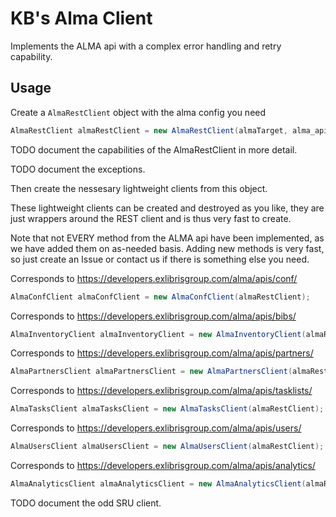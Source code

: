 # KB's Alma Client

Implements the ALMA api with a complex error handling and retry capability.

## Usage

Create a `AlmaRestClient` object with the alma config you need

```java
AlmaRestClient almaRestClient = new AlmaRestClient(almaTarget, alma_apikey);
```

TODO document the capabilities of the AlmaRestClient in more detail.

TODO document the exceptions.

Then create the nessesary lightweight clients from this object.

These lightweight clients can be created and destroyed as you like, they are just wrappers around the REST client and is thus very fast to create.

Note that not EVERY method from the ALMA api have been implemented, as we have added them on as-needed basis. Adding new methods is very fast, so just create an Issue or contact us if there is something else you need.

Corresponds to <https://developers.exlibrisgroup.com/alma/apis/conf/>
```java
AlmaConfClient almaConfClient = new AlmaConfClient(almaRestClient);
```

Corresponds to <https://developers.exlibrisgroup.com/alma/apis/bibs/>
```java
AlmaInventoryClient almaInventoryClient = new AlmaInventoryClient(almaRestClient);
```

Corresponds to <https://developers.exlibrisgroup.com/alma/apis/partners/>
```java
AlmaPartnersClient almaPartnersClient = new AlmaPartnersClient(almaRestClient);
```

Corresponds to <https://developers.exlibrisgroup.com/alma/apis/tasklists/>
```java
AlmaTasksClient almaTasksClient = new AlmaTasksClient(almaRestClient);
```

Corresponds to <https://developers.exlibrisgroup.com/alma/apis/users/>
```java
AlmaUsersClient almaUsersClient = new AlmaUsersClient(almaRestClient);
```

Corresponds to <https://developers.exlibrisgroup.com/alma/apis/analytics/>
```java
AlmaAnalyticsClient almaAnalyticsClient = new AlmaAnalyticsClient(almaRestClient);
```

TODO document the odd SRU client. 